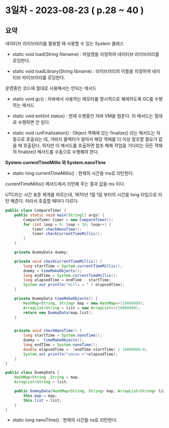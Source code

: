 # 3일차 - 2023-08-23  ( p.28 ~ 40  )  

## 요약

네이티브 라이브러리를 활용할 때 사용할 수 있는 System 클래스 

- static void load(String filename)
: 파일명을 지정하여 네이티브 라이브러리를 로딩한다.

- static void loadLibrary(String libname)
: 라이브러리의 이름을 지정하여 네이티브 라이브러리를 로딩한다.


운영중인 코드에 절대로 사용해서는 안되는 메서드

- static void gc() 
: 자바에서 사용하는 메모리를 명시적으로 해제하도록 GC를 수행하는 메서드

- static void exit(int status)
: 현재 수행중인 자바 VM을 멈춘다. 이 메서드는 절대로 수행하면 안 된다.

- static void runFinalization()
: Object 객체에 있는 finalize() 라는 메서드는 자동으로 호출되는 데, 가비지 콜렉터가 알아서
해당 객체를 더 이상 참조할 필요가 없을 때 호출된다. 하지만 이 메서드를 호출하면
참조 해제 작업을 기다리는 모든 객체의 finalize() 메서드를 수동으로 수행해야 한다.


**System.currentTimeMillis 와 System.nanoTime**

- static long currentTimeMillis()
: 현재의 시간을 ms로 리턴한다.


currentTimeMillis() 메서드에서 리턴해 주는 결과 값을 ms 이다. 

UTC라는 시간 표준 체계를 따르는데, 1970년 1월 1일 부터의 시간을 long 타입으로 리턴 해준다.
따라서 호출할 때마다 다르다.


```java
public class CompareTimer {
    public static void main(String[] args) {
        CompareTimer timer = new CompareTimer();
        for (int loop = 0; loop < 10; loop++) {
            timer.checkNanoTime();
            timer.checkCurrentTimeMillis();
        }
    }

    private DummyData dummy;

    private void checkCurrentTimeMillis() {
        long startTime = System.currentTimeMillis();
        dummy = timeMakeObjects();
        long endTime = System.currentTimeMillis();
        long elapsedTime = endTime - startTime;
        System.out.println("milli = " + elapsedTime);
    }

    private DummyData timeMakeObjects() {
        HashMap<String, String> map = new HashMap<>(10000000);
        ArrayList<String > list = new ArrayList<>(10000000);
        return new DummyData(map,list);
    }


    private void checkNanoTime() {
        long startTime = System.nanoTime();
        dummy =  timeMakeObjects();
        long endTIme = System.nanoTime();
        double elapsedTime =  (endTIme-startTime) / 10000000.0;
        System.out.println("nanoe ="+elapsedTime);
    }
}
```



```java
public class DummyData {
    HashMap<String ,String > map;
    ArrayList<String > list;

    public DummyData(HashMap<String, String> map, ArrayList<String> list) {
        this.map = map;
        this.list = list;
    }
}
```


- static long nanoTIme()
: 현재의 시간을 ns로 리턴한다. 

